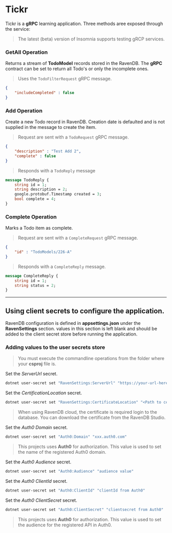 # Tickr

Tickr is a __gRPC__ learning application. Three methods aree exposed through the service:

> The latest (beta) version of Insomnia supports testing gRCP services.



### GetAll Operation

Returns a stream of __TodoModel__ records stored in the RavenDB. The __gRPC__ contract can be set to return all Todo's or only the incomplete ones.

> Uses the `TodoFilterRequest` gRPC message.

```json
{
	"includeCompleted" : false
}
```
    
### Add Operation

Create a new Todo record in RavenDB. Creation date is defaulted and is not supplied in the message to create the item.

> Request are sent with a `TodoRequest` gRPC message.

```json
{
	"description" : "Test Add 2",
	"complete" : false
}
```

> Responds with a `TodoReply` message

```protobuf
message TodoReply {
    string id = 1;
    string description = 2;
    google.protobuf.Timestamp created = 3;
    bool complete = 4;
}
```




### Complete Operation

Marks a Todo item as complete. 

> Request are sent with a `CompleteRequest` gRPC message. 

```json
{
	"id" : "TodoModels/226-A"
}
```
> Responds with a `CompleteReply` message.
```protobuf
message CompleteReply {
    string id = 1;
    string status = 2;
}
```
___

## Using client secrets to configure the application. 

RavenDB configuration is defined in __appsettings.json__ under the __RavenSettings__ section. values in this section is left blank and should be added to the client secret store before running the application.

### Adding values to the user secrets store

> You must execute the commandline operations from the folder where your __csproj__ file is.

Set the _ServerUrl_ secret.
```bash
dotnet user-secret set "RavenSettings:ServerUrl" "https://your-url-here"
```


Set the _CertificationLocation_ secret.
```bash
dotnet user-secret set "RavenSettings:CertificateLocation" "<Path to certificate (PFX) file>"
```
> When using RavenDB cloud, the certificate is required login to the database. You can download the certificate from the RavenDB Studio.


Set the _Auth0 Domain_ secret.
```bash
dotnet user-secret set "Auth0:Domain" "xxx.auth0.com"
```
> This projects uses __Auth0__ for authorization. This value is used to set the name of the registered Auth0 domain.  

Set the _Auth0 Audience_ secret.
```bash
dotnet user-secret set "Auth0:Audience" "audience value"
```

Set the _Auth0 ClientId_ secret.
```bash
dotnet user-secret set "Auth0:ClientId" "clientId from Auth0"
```

Set the _Auth0 ClientSecret_ secret.
```bash
dotnet user-secret set "Auth0:ClientSecret" "clientsecret from Auth0"
```
> This projects uses __Auth0__ for authorization. This value is used to set the audience for the registered API in Auth0.  